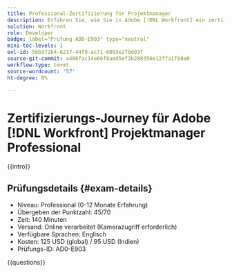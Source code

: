 ```yaml
---
title: Professional-Zertifizierung für Projektmanager
description: Erfahren Sie, wie Sie in Adobe [!DNL Workfront] ein zertifizierter Adobe Project Manager Professional werden.
solution: Workfront
role: Developer
badge: label="Prüfung AD0-E903" type="neutral"
mini-toc-levels: 1
exl-id: 5bb372b4-6237-44f9-ac71-6093e2f0d03f
source-git-commit: a406fac14e66f8aed5ef3b288356e12ffa1f98a0
workflow-type: tm+mt
source-wordcount: '57'
ht-degree: 0%

---
```


# Zertifizierungs-Journey für Adobe [!DNL Workfront] Projektmanager Professional

{{intro}}

## Prüfungsdetails {#exam-details}

* Niveau: Professional (0-12 Monate Erfahrung)
* Übergeben der Punktzahl: 45/70
* Zeit: 140 Minuten
* Versand: Online verarbeitet (Kamerazugriff erforderlich)
* Verfügbare Sprachen: Englisch
* Kosten: 125 USD (global) / 95 USD (Indien)
* Prüfungs-ID: AD0-E903

{{questions}}
